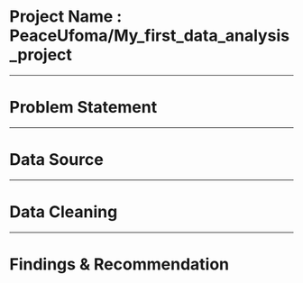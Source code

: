 # Project Name : PeaceUfoma/My_first_data_analysis_project


-----
# Problem Statement



----
# Data Source



-----
# Data Cleaning



-----
# Findings & Recommendation
